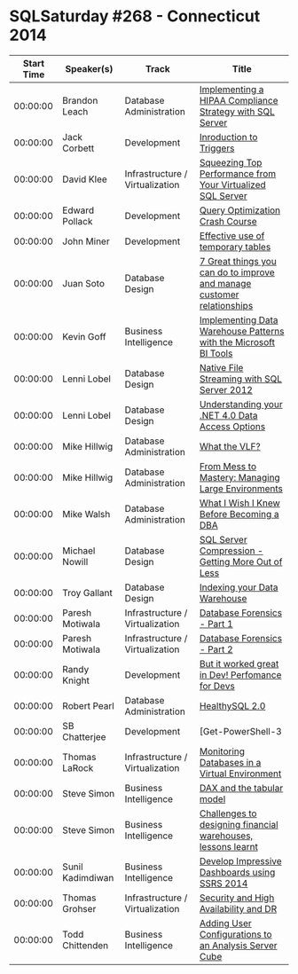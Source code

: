 # SQLSaturday #268 - Connecticut 2014
Start Time|Speaker(s)|Track|Title
---|---|---|---
00:00:00|Brandon Leach|Database Administration|[Implementing a HIPAA Compliance Strategy with SQL Server](10678.md)
00:00:00|Jack Corbett|Development|[Inroduction to Triggers](11849.md)
00:00:00|David Klee|Infrastructure / Virtualization|[Squeezing Top Performance from Your Virtualized SQL Server](12532.md)
00:00:00|Edward Pollack|Development|[Query Optimization Crash Course](13835.md)
00:00:00|John Miner|Development|[Effective use of temporary tables](17041.md)
00:00:00|Juan Soto|Database Design|[7 Great things you can do to improve and manage customer relationships](17652.md)
00:00:00|Kevin Goff|Business Intelligence|[Implementing Data Warehouse Patterns with the Microsoft BI Tools](18265.md)
00:00:00|Lenni Lobel|Database Design|[Native File Streaming with SQL Server 2012](19115.md)
00:00:00|Lenni Lobel|Database Design|[Understanding your .NET 4.0 Data Access Options](19116.md)
00:00:00|Mike Hillwig|Database Administration|[What the VLF? ](20537.md)
00:00:00|Mike Hillwig|Database Administration|[From Mess to Mastery: Managing Large Environments ](20539.md)
00:00:00|Mike Walsh|Database Administration|[What I Wish I Knew Before Becoming a DBA](20623.md)
00:00:00|Michael Nowill|Database Design|[SQL Server Compression - Getting More Out of Less](20987.md)
00:00:00|Troy Gallant|Database Design|[Indexing your Data Warehouse](21584.md)
00:00:00|Paresh Motiwala|Infrastructure / Virtualization|[Database Forensics - Part 1](21647.md)
00:00:00|Paresh Motiwala|Infrastructure / Virtualization|[Database Forensics - Part 2](21648.md)
00:00:00|Randy Knight|Development|[But it worked great in Dev!  Perfomance for Devs](22471.md)
00:00:00|Robert Pearl|Database Administration|[HealthySQL 2.0](23544.md)
00:00:00|SB Chatterjee|Development|[Get-PowerShell-3 | Get-SQLServer-2012](24022.md)
00:00:00|Thomas LaRock|Infrastructure / Virtualization|[Monitoring Databases in a Virtual Environment](25136.md)
00:00:00|Steve Simon|Business Intelligence|[DAX and the tabular model](25362.md)
00:00:00|Steve Simon|Business Intelligence|[Challenges to designing financial warehouses, lessons learnt](25365.md)
00:00:00|Sunil Kadimdiwan|Business Intelligence|[Develop Impressive Dashboards using SSRS 2014](25873.md)
00:00:00|Thomas Grohser|Infrastructure / Virtualization|[Security and High Availability and DR](26116.md)
00:00:00|Todd Chittenden|Business Intelligence|[Adding User Configurations to an Analysis Server Cube](26970.md)
